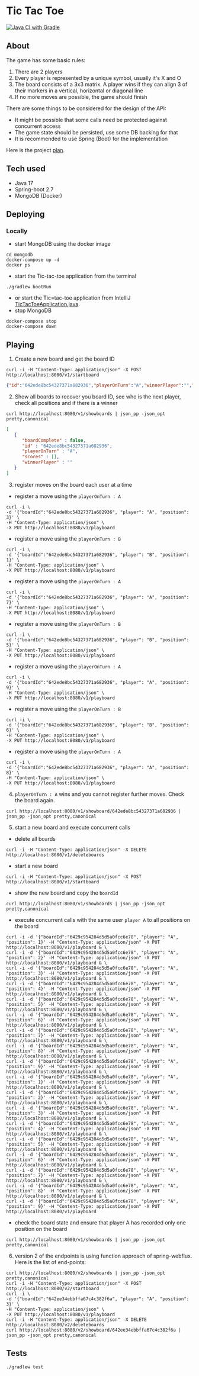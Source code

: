 # Tic Tac Toe

[![Java CI with Gradle](https://github.com/felipegutierrez/tic-tac-toe/actions/workflows/gradle.yml/badge.svg)](https://github.com/felipegutierrez/tic-tac-toe/actions/workflows/gradle.yml)

## About
The game has some basic rules:
1. There are 2 players
2. Every player is represented by a unique symbol, usually it's X and O
3. The board consists of a 3x3 matrix. A player wins if they can align 3 of their markers in a vertical, horizontal or diagonal line
4. If no more moves are possible, the game should finish

There are some things to be considered for the design of the API:
* It might be possible that some calls need be protected against concurrent access 
* The game state should be persisted, use some DB backing for that 
* It is recommended to use Spring (Boot) for the implementation

Here is the project [plan](plan.md).

## Tech used
* Java 17
* Spring-boot 2.7
* MongoDB (Docker)

## Deploying
### Locally
* start MongoDB using the docker image
```
cd mongodb
docker-compose up -d
docker ps
```
* start the Tic-tac-toe application from the terminal
```
./gradlew bootRun
```
* or start the Tic=tac-toe application from IntelliJ [TicTacToeApplication.java](src/main/java/com/adsquare/tictactoe/TicTacToeApplication.java).
* stop MongoDB
```
docker-compose stop
docker-compose down
```

## Playing
1. Create a new board and get the board ID
```shell
curl -i -H "Content-Type: application/json" -X POST http://localhost:8080/v1/startboard
```
```json
{"id":"642ede8bc54327371a682936","playerOnTurn":"A","winnerPlayer":"","boardComplete":false,"scores":[]}
```
2. Show all boards to recover you board ID, see who is the next player, check all positions and if there is a winner
```shell
curl http://localhost:8080/v1/showboards | json_pp -json_opt pretty,canonical
```
```json
[
   {
      "boardComplete" : false,
      "id" : "642ede8bc54327371a682936",
      "playerOnTurn" : "A",
      "scores" : [],
      "winnerPlayer" : ""
   }
]
```
3. register moves on the board each user at a time
* register a move using the `playerOnTurn : A`
```shell
curl -i \
-d '{"boardId":"642ede8bc54327371a682936", "player": "A", "position": 3}' \
-H "Content-Type: application/json" \
-X PUT http://localhost:8080/v1/playboard
```
* register a move using the `playerOnTurn : B`
```shell
curl -i \
-d '{"boardId":"642ede8bc54327371a682936", "player": "B", "position": 1}' \
-H "Content-Type: application/json" \
-X PUT http://localhost:8080/v1/playboard
```
* register a move using the `playerOnTurn : A`
```shell
curl -i \
-d '{"boardId":"642ede8bc54327371a682936", "player": "A", "position": 7}' \
-H "Content-Type: application/json" \
-X PUT http://localhost:8080/v1/playboard
```
* register a move using the `playerOnTurn : B`
```shell
curl -i \
-d '{"boardId":"642ede8bc54327371a682936", "player": "B", "position": 5}' \
-H "Content-Type: application/json" \
-X PUT http://localhost:8080/v1/playboard
```
* register a move using the `playerOnTurn : A`
```shell
curl -i \
-d '{"boardId":"642ede8bc54327371a682936", "player": "A", "position": 9}' \
-H "Content-Type: application/json" \
-X PUT http://localhost:8080/v1/playboard
```
* register a move using the `playerOnTurn : B`
```shell
curl -i \
-d '{"boardId":"642ede8bc54327371a682936", "player": "B", "position": 6}' \
-H "Content-Type: application/json" \
-X PUT http://localhost:8080/v1/playboard
```
* register a move using the `playerOnTurn : A`
```shell
curl -i \
-d '{"boardId":"642ede8bc54327371a682936", "player": "A", "position": 8}' \
-H "Content-Type: application/json" \
-X PUT http://localhost:8080/v1/playboard
```
4. `playerOnTurn : A` wins and you cannot register further moves. Check the board again.
```shell
curl http://localhost:8080/v1/showboard/642ede8bc54327371a682936 | json_pp -json_opt pretty,canonical
```
5. start a new board and execute concurrent calls
* delete all boards
```shell
curl -i -H "Content-Type: application/json" -X DELETE http://localhost:8080/v1/deleteboards
```
* start a new board
```shell
curl -i -H "Content-Type: application/json" -X POST http://localhost:8080/v1/startboard
```
* show the new board and copy the `boardId`
```shell
curl http://localhost:8080/v1/showboards | json_pp -json_opt pretty,canonical
```
* execute concurrent calls with the same user `player A` to all positions on the board
```shell
curl -i -d '{"boardId":"6429c954284d5d5a0fcc6e78", "player": "A", "position": 1}' -H "Content-Type: application/json" -X PUT http://localhost:8080/v1/playboard & \
curl -i -d '{"boardId":"6429c954284d5d5a0fcc6e78", "player": "A", "position": 2}' -H "Content-Type: application/json" -X PUT http://localhost:8080/v1/playboard & \
curl -i -d '{"boardId":"6429c954284d5d5a0fcc6e78", "player": "A", "position": 3}' -H "Content-Type: application/json" -X PUT http://localhost:8080/v1/playboard & \
curl -i -d '{"boardId":"6429c954284d5d5a0fcc6e78", "player": "A", "position": 4}' -H "Content-Type: application/json" -X PUT http://localhost:8080/v1/playboard & \
curl -i -d '{"boardId":"6429c954284d5d5a0fcc6e78", "player": "A", "position": 5}' -H "Content-Type: application/json" -X PUT http://localhost:8080/v1/playboard & \
curl -i -d '{"boardId":"6429c954284d5d5a0fcc6e78", "player": "A", "position": 6}' -H "Content-Type: application/json" -X PUT http://localhost:8080/v1/playboard & \
curl -i -d '{"boardId":"6429c954284d5d5a0fcc6e78", "player": "A", "position": 7}' -H "Content-Type: application/json" -X PUT http://localhost:8080/v1/playboard & \
curl -i -d '{"boardId":"6429c954284d5d5a0fcc6e78", "player": "A", "position": 8}' -H "Content-Type: application/json" -X PUT http://localhost:8080/v1/playboard & \
curl -i -d '{"boardId":"6429c954284d5d5a0fcc6e78", "player": "A", "position": 9}' -H "Content-Type: application/json" -X PUT http://localhost:8080/v1/playboard & \
curl -i -d '{"boardId":"6429c954284d5d5a0fcc6e78", "player": "A", "position": 1}' -H "Content-Type: application/json" -X PUT http://localhost:8080/v1/playboard & \
curl -i -d '{"boardId":"6429c954284d5d5a0fcc6e78", "player": "A", "position": 2}' -H "Content-Type: application/json" -X PUT http://localhost:8080/v1/playboard & \
curl -i -d '{"boardId":"6429c954284d5d5a0fcc6e78", "player": "A", "position": 3}' -H "Content-Type: application/json" -X PUT http://localhost:8080/v1/playboard & \
curl -i -d '{"boardId":"6429c954284d5d5a0fcc6e78", "player": "A", "position": 4}' -H "Content-Type: application/json" -X PUT http://localhost:8080/v1/playboard & \
curl -i -d '{"boardId":"6429c954284d5d5a0fcc6e78", "player": "A", "position": 5}' -H "Content-Type: application/json" -X PUT http://localhost:8080/v1/playboard & \
curl -i -d '{"boardId":"6429c954284d5d5a0fcc6e78", "player": "A", "position": 6}' -H "Content-Type: application/json" -X PUT http://localhost:8080/v1/playboard & \
curl -i -d '{"boardId":"6429c954284d5d5a0fcc6e78", "player": "A", "position": 7}' -H "Content-Type: application/json" -X PUT http://localhost:8080/v1/playboard & \
curl -i -d '{"boardId":"6429c954284d5d5a0fcc6e78", "player": "A", "position": 8}' -H "Content-Type: application/json" -X PUT http://localhost:8080/v1/playboard & \
curl -i -d '{"boardId":"6429c954284d5d5a0fcc6e78", "player": "A", "position": 9}' -H "Content-Type: application/json" -X PUT http://localhost:8080/v1/playboard
```
* check the board state and ensure that player A has recorded only one position on the board
```shell
curl http://localhost:8080/v1/showboards | json_pp -json_opt pretty,canonical
```
6. version 2 of the endpoints is using function approach of spring-webflux. Here is the list of end-points:
```shell
curl http://localhost:8080/v2/showboards | json_pp -json_opt pretty,canonical
curl -i -H "Content-Type: application/json" -X POST http://localhost:8080/v2/startboard
curl -i \
-d '{"boardId":"642ee34ebbffa67c4c382f6a", "player": "A", "position": 3}' \
-H "Content-Type: application/json" \
-X PUT http://localhost:8080/v1/playboard
curl -i -H "Content-Type: application/json" -X DELETE http://localhost:8080/v2/deleteboards
curl http://localhost:8080/v2/showboard/642ee34ebbffa67c4c382f6a | json_pp -json_opt pretty,canonical
```
## Tests
```shell
./gradlew test
```

